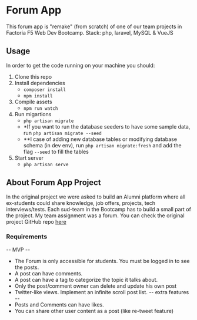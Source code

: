 # Forum App
This forum app is "remake" (from scratch) of one of our team projects in Factoria F5 Web Dev Bootcamp. Stack: php, laravel, MySQL &amp; VueJS

## Usage
In order to get the code running on your machine you should:
1. Clone this repo
2. Install dependencies
    * ``` composer install ```
    * ``` npm install ```
3. Compile assets
    * ``` npm run watch ```
4. Run migartions
    * ``` php artisan migrate ```
    * *If you want to run the database seeders to have some sample data, run ``` php artisan migrate --seed ```
    * **I case of adding new database tables or modifying database schema (in dev env), run ``` php artisan migrate:fresh ``` and add the flag ``` --seed ``` to fill the tables
5. Start server
    * ``` php artisan serve ```

## About Forum App Project
In the original project we were asked to build an Alumni platform where all ex-students could share knowledge, job offers, projects, tech interviews/tests. Each sud-team in the Bootcamp has to build a small part of the project. My team assignment was a forum. You can check the original project GitHub repo [here](https://github.com/CodersFactoria2020/Alumni)

### Requirements
-- MVP --
* The Forum is only accessible for students. You must be logged in to see the posts.
* A post can have comments.
* A post can have a tag to categorize the topic it talks about.
* Only the post/comment owner can delete and update his own post
* Twitter-like views. Implement an infinite scroll post list.
-- extra features --
* Posts and Comments can have likes.
* You can share other user content as a post (like re-tweet feature)
